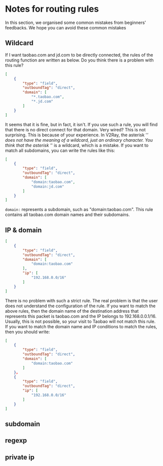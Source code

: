 
# Notes for routing rules

In this section, we organised some common mistakes from beginners' feedbacks. We hope you can avoid these common mistakes

## Wildcard

If I want taobao.com and jd.com to be directly connected, the rules of the routing function are written as below. Do you think there is a problem with this rule?

```json
[
    {
        "type": "field",
        "outboundTag": "direct",
        "domain": [
            "*.taobao.com",
            "*.jd.com"
        ]
    }
]
```
It seems that it is fine, but in fact, it isn't. If you use such a rule, you will find that there is no direct connect for that domain. Very wired? This is not surprising. This is because of your experience. In V2Ray, the asterisk '*' does not have the meaning of a wildcard, just an ordinary character. You think that the asterisk '*' is a wildcard, which is a mistake. If you want to match all subdomains, you can write the rules like this:

```json
[
    {
        "type": "field",
        "outboundTag": "direct",
        "domain": [
            "domain:taobao.com",
            "domain:jd.com"
        ]
    }
]
```
`domain:` represents a subdomain, such as "domain:taobao.com". This rule contains all taobao.com domain names and their subdomains.

## IP & domain

```json
[
    {
        "type": "field",
        "outboundTag": "direct",
        "domain": [
            "domain:taobao.com"
        ],
        "ip": [
            "192.168.0.0/16"
        ]
    }
]
```

There is no problem with such a strict rule. The real problem is that the user does not understand the configuration of the rule. If you want to match the above rules, then the domain name of the destination address that represents this packet is taobao.com and the IP belongs to 192.168.0.0.1/16. Usually, this is not possible, so your visit to Taobao will not match this rule. If you want to match the domain name and IP conditions to match the rules, then you should write:

```json
[
    {
        "type": "field",
        "outboundTag": "direct",
        "domain": [
            "domain:taobao.com"
        ]
    }，
    {
        "type": "field",
        "outboundTag": "direct",
        "ip": [
            "192.168.0.0/16"
        ]
    }
]
```


## subdomain

## regexp

## private ip
